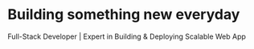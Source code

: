 # Building something new everyday
Full-Stack Developer | Expert in Building & Deploying Scalable Web App
